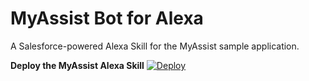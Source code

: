 # MyAssist Bot for Alexa

A Salesforce-powered Alexa Skill for the MyAssist sample application.

**Deploy the MyAssist Alexa Skill**
    [![Deploy](https://www.herokucdn.com/deploy/button.png)](https://heroku.com/deploy)

